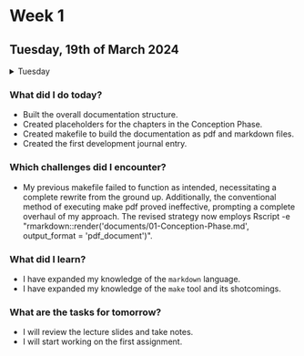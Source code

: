 # Week 1

## Tuesday, 19th of March 2024



<details>

<summary>Tuesday</summary>

dsfds

</details>

### What did I do today?

* Built the overall documentation structure.
* Created placeholders for the chapters in the Conception Phase.
* Created makefile to build the documentation as pdf and markdown files.
* Created the first development journal entry.

### Which challenges did I encounter?

* My previous makefile failed to function as intended, necessitating a complete rewrite from the ground up. Additionally, the conventional method of executing make pdf proved ineffective, prompting a complete overhaul of my approach. The revised strategy now employs Rscript -e "rmarkdown::render('documents/01-Conception-Phase.md', output\_format = 'pdf\_document')".

### What did I learn?

* I have expanded my knowledge of the `markdown` language.
* I have expanded my knowledge of the `make` tool and its shotcomings.

### What are the tasks for tomorrow?

* I will review the lecture slides and take notes.
* I will start working on the first assignment.
